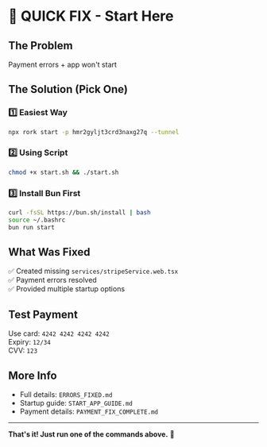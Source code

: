 # 🚀 QUICK FIX - Start Here

## The Problem
Payment errors + app won't start

## The Solution (Pick One)

### 1️⃣ Easiest Way
```bash
npx rork start -p hmr2gyljt3crd3naxg27q --tunnel
```

### 2️⃣ Using Script
```bash
chmod +x start.sh && ./start.sh
```

### 3️⃣ Install Bun First
```bash
curl -fsSL https://bun.sh/install | bash
source ~/.bashrc
bun run start
```

## What Was Fixed
✅ Created missing `services/stripeService.web.tsx`  
✅ Payment errors resolved  
✅ Provided multiple startup options  

## Test Payment
Use card: `4242 4242 4242 4242`  
Expiry: `12/34`  
CVV: `123`

## More Info
- Full details: `ERRORS_FIXED.md`
- Startup guide: `START_APP_GUIDE.md`
- Payment details: `PAYMENT_FIX_COMPLETE.md`

---

**That's it! Just run one of the commands above.** 🎉
